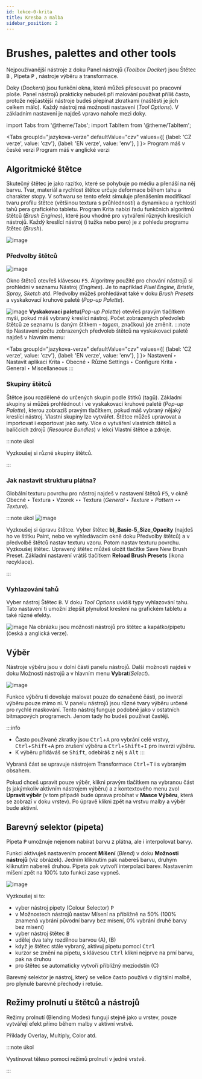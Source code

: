```yaml
---
id: lekce-0-krita
title: Kresba a malba
sidebar_position: 2
---
```


# Brushes, palettes and other tools

Nejpoužívanější nástroje z doku Panel nástrojů (*Toolbox Docker*) jsou Štětec <kbd>B</kbd> , Pipeta <kbd>P</kbd> , nástroje výběru a transformace.

Doky (*Dockers*) jsou funkční okna, která můžeš přesouvat po pracovní ploše. Panel nástrojů prakticky nebudeš při malování používat příliš často, protože nejčastější nástroje budeš přepínat zkratkami (naštěstí je jich celkem málo). Každý nástroj má možnosti nastavení (*Tool Options*). V základním nastavení je najdeš vpravo nahoře mezi doky.

import Tabs from '@theme/Tabs';
import TabItem from '@theme/TabItem';

<Tabs
  groupId="jazykova-verze"
  defaultValue="czv"
  values={[
    {label: 'CZ verze', value: 'czv'},
    {label: 'EN verze', value: 'env'},
  ]
}>
<TabItem value="czv">Program máš v české verzi</TabItem>
<TabItem value="env">Program máš v anglické verzi</TabItem>
</Tabs>


## Algoritmické štětce
Skutečný štětec je jako razítko, které se pohybuje po médiu a přenáší na něj barvu. Tvar, materiál a rychlost štětce určuje deformace během tahu a charakter stopy. V softwaru se tento efekt simuluje přenášením modifikací tvaru profilu štětce (většinou textura s průhledností) a dynamikou a rychlostí tahů pera grafického tabletu. Program Krita nabízí řadu funkčních algoritmů štětců (*Brush Engines*), které jsou vhodné pro vytváření různých kreslících nástrojů. Každý kreslící nástroj (i tužka nebo pero) je z pohledu programu štětec (*Brush*).

![image](./images/krita-stetce.png)

### Předvolby štětců
![image](./images/krita-predvolby-stetcu.png)

Okno štětců otevřeš klávesou <kbd>F5</kbd>. Algoritmy použité pro chování nástrojů si prohlédni v seznamu Nástroj (*Engines*). Je to například *Pixel Engine, Bristle, Spray, Sketch* atd. Předvolby můžeš prohledávat také v doku *Brush Presets* a vyskakovací kruhové paletě (*Pop-up Palette*).

![image](./images/krita-popup.png)
**Vyskakovaci paletu**(*Pop-up Palette*) otevřeš pravým tlačítkem myši, pokud máš vybraný kreslící nástroj. Počet zobrazených předvoleb štětců ze seznamu (s daným štítkem - *tagem*, značkou) jde změnit.
:::note tip
Nastavení počtu zobrazených předvoleb štětců na vyskakovací paletě najdeš v hlavním menu:

 <Tabs
  groupId="jazykova-verze"
  defaultValue="czv"
  values={[
    {label: 'CZ verze', value: 'czv'},
    {label: 'EN verze', value: 'env'},
  ]
}>
<TabItem value="czv">Nastavení ‣ Nastavit aplikaci Krita ‣ Obecné ‣ Různé</TabItem>
<TabItem value="env">Settings ‣ Configure Krita ‣ General ‣ Miscellaneous</TabItem>
</Tabs>
:::


### Skupiny štětců
Štětce jsou rozdělené do určených skupin podle štítků (tagů). Základní skupiny si můžeš prohlédnout i ve vyskakovací kruhové paletě (*Pop-up Palette*), kterou zobrazíš pravým tlačítkem, pokud máš vybraný nějaký kreslící nástroj. Vlastní skupiny lze vytvářet. Štětce můžeš upravovat a importovat i exportovat jako sety. Více o vytváření vlastních štětců  a balíčcích zdrojů (*Resource Bundles*) v lekci Vlastní štětce a zdroje.



:::note úkol

Vyzkoušej si různé skupiny štětců.

:::

### Jak nastavit strukturu plátna?

Globální texturu povrchu pro nástroj najdeš v nastavení štětců <kbd>F5</kbd>, v okně Obecné ‣ Textura ‣ Vzorek ‣‣ Textura (*General ‣ Texture ‣ Pattern ‣‣ Texture*).

:::note úkol
![image](./images/krita-struktura.png)

Vyzkoušej si úpravu štětce. Vyber štětec **b)_Basic-5_Size_Opacity** (najdeš ho ve štítku Paint, nebo ve vyhledávacím okně doku Předvolby štětců) a v předvolbě štětců nastav texturu vzoru. Potom nastav texturu povrchu. Vyzkoušej štětec. Upravený štětec můžeš uložit tlačítke Save New Brush Preset. Základní nastavení vrátíš tlačítkem **Reload Brush Presets** (ikona recyklace).

:::



### Vyhlazování tahů
Vyber nástroj Štětec <kbd>B</kbd>. V doku *Tool Options* uvidíš typy vyhlazování tahu. Tato nastavení ti umožní zlepšit plynulost kreslení na grafickém tabletu a také různé efekty.

![image](./images/krita-tooloptions.png)
Na obrázku jsou možnosti nástrojů pro štětec a kapátko/pipetu (česká a anglická verze).

## Výběr
Nástroje výběru jsou v dolní části panelu nástrojů. Další možnosti najdeš v doku Možnosti nástrojů a v hlavním menu **Vybrat**(*Select*).

![image](./images/krita-selection.png)

Funkce výběru ti dovoluje malovat pouze do označené části, po inverzi výběru pouze mimo ni. V panelu nástrojů jsou různé tvary výběru určené pro rychlé maskování. Tento nástroj funguje podobně jako v ostatních bitmapových programech. Jenom tady ho budeš používat častěji.

:::info
- Často používané zkratky jsou <kbd>Ctrl</kbd>+<kbd>A</kbd> pro vybrání celé vrstvy, <kbd>Ctrl</kbd>+<kbd>Shift</kbd>+<kbd>A</kbd> pro zrušení výběru a <kbd>Ctrl</kbd>+<kbd>Shift</kbd>+<kbd>I</kbd> pro inverzi výběru.
- K výběru přidáváš se <kbd>Shift</kbd>, odebíráš z něj s <kbd>Alt</kbd>
:::

Vybraná část se upravuje nástrojem Transformace <kbd>Ctrl</kbd>+<kbd>T</kbd> i s vybraným obsahem.

Pokud chceš upravit pouze výběr, klikni pravým tlačítkem na vybranou část (s jakýmkoliv aktivním nástrojem výběru) a z kontextového menu zvol **Upravit výběr** (v tom případě bude úprava probíhat v **Masce Výběru**, která se zobrazí v doku vrstev). Po úpravě klikni zpět na vrstvu malby a výběr bude aktivní.

## Barevný selektor (pipeta)
Pipeta <kbd>P</kbd> umožnuje nejenom nabírat barvu z plátna, ale i interpolovat barvy.

Funkci aktivuješ nastavením procent **Míšení** (*Blend*) v doku **Možnosti nástrojů** (viz obrázek). Jedním kliknutím pak nabereš barvu, druhým kliknutím nabereš druhou. Pipeta pak vytvoří interpolaci barev. Nastavením míšení zpět na 100% tuto funkci zase vypneš.

![image](./images/krita-pipeta.png)

Vyzkoušej si to:

- vyber nástroj pipety (Colour Selector) <kbd>P</kbd>
- v Možnostech nástrojů nastav Mísení na přibližně na 50% (100% znamená vybrání původní barvy bez mísení, 0% vybrání druhé barvy bez mísení)
- vyber nástroj štětec <kbd>B</kbd>
- udělej dva tahy rozdílnou barvou (A), (B)
- když je štětec stále vybraný, aktivuj pipetu pomocí <kbd>Ctrl</kbd>
- kurzor se změní na pipetu, s klávesou  <kbd>Ctrl</kbd> klikni nejprve na prní barvu, pak na druhou
- pro štětec se automaticky vytvoří přibližný meziodstín (C)

 Barevný selektor je nástroj, který se velice často používá v digitální malbě, pro plynulé barevné přechody i retuše.




## Režimy prolnutí u štětců a nástrojů
Režimy prolnutí (Blending Modes) fungují stejně jako u vrstev, pouze vytvářejí efekt přímo během malby v aktivní vrstvě.

Příklady Overlay, Multiply, Color atd.


:::note úkol

Vystínovat těleso pomocí režimů prolnutí v jedné vrstvě.

:::
